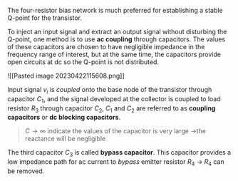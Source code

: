 The four-resistor bias network is much preferred for establishing a stable Q-point for the transistor.

To inject an input signal and extract an output signal without disturbing the Q-point, one method is to use **ac coupling** through capacitors.
The values of these capacitors are chosen to have negligible impedance in the frequency range of interest, but at the same time, the capacitors provide open circuits at dc so the Q-point is not distributed.

![[Pasted image 20230422115608.png]]

Input signal $v_i$ is *coupled* onto the base node of the transistor through capacitor $C_1$, and the signal developed at the collector is coupled to load resistor $R_3$ through capacitor $C_2$, $C_1$ and $C_2$ are referred to as **coupling capacitors** or **dc blocking capacitors**.

> $C \rightarrow \infty$ indicate the values of the capacitor is very large →the reactance will be negligible

The third capacitor $C_3$ is called **bypass capacitor**. This capacitor provides a low impedance path for ac current to *bypass* emitter resistor $R_4$ → $R_4$ can be removed.




